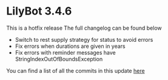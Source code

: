 # LilyBot 3.4.6

This is a hotfix release
The full changelog can be found below

* Switch to rest supply strategy for status to avoid errors
* Fix errors when durations are given in years
* Fix errors with reminder messages have StringIndexOutOfBoundsException

You can find a list of all the commits in this update 
[here](https://github.com/IrisShaders/LilyBot/compare/v3.4.5...v3.4.6)
